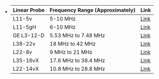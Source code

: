 - | **Linear Probe** | **Frequency Range (Approximately)** | **Link** |
  |-----------------|------------------------------------|----------|
  | L11-5v          | 5-10 MHz                           | [Link](https://verasonics.com/wp-content/uploads/2021/11/Transducer-Specifications-Sheet-October-2021.pdf) |
  | L11-5gH         | 6-10 MHz                           | [Link](https://verasonics.com/wp-content/uploads/2023/07/Humanscan-General-Purpose-Transducer-Specifications-L11-5gH-C5-2gH-P4-2gH-July-2023.pdf) |
  | GE L3-12-D      | 5.53 MHz to 7.48 MHz               | [Link](https://verasonics.com/wp-content/uploads/2020/04/GE-Transducer_specifications_sheet_2020.pdf) |
  | L38-22v         | 18 MHz to 42 MHz                   | [Link](https://verasonics.com/wp-content/uploads/2022/04/CMUT-Linear-Array-Transducers-April-2022.pdf) |
  | L22-8v          | 9 MHz to 21 MHz                    | [Link](https://verasonics.com/wp-content/uploads/2022/04/CMUT-Linear-Array-Transducers-April-2022.pdf)     |
  | L35-16vX        | 17.6 MHz to 38.4 MHz               | [Link](https://verasonics.com/wp-content/uploads/2021/11/Single-Crystal-High-Frequency-Linear-Arrays-Data-Sheet-October-2021.pdf) |
  | L22-14vX        | 10.8 MHz to 28.8 MHz               | [Link](https://verasonics.com/wp-content/uploads/2021/11/Single-Crystal-High-Frequency-Linear-Arrays-Data-Sheet-October-2021.pdf)      |